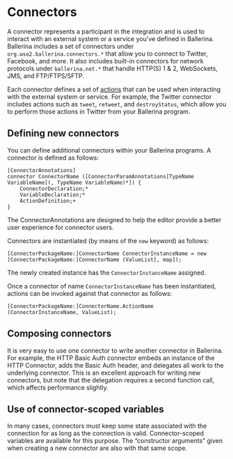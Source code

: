 # Connectors

A connector represents a participant in the integration and is used to interact with an external system or a service you've defined in Ballerina. Ballerina includes a set of connectors under `org.wso2.ballerina.connectors.*` that allow you to connect to Twitter, Facebook, and more. It also includes built-in connectors for network protocols under `ballerina.net.*` that handle HTTP(S) 1 & 2, WebSockets, JMS, and FTP/FTPS/SFTP.

Each connector defines a set of [actions](actions.md) that can be used when interacting with the external system or service. For example, the Twitter connector includes actions such as `tweet`, `retweet`, and `destroyStatus`, which allow you to perform those actions in Twitter from your Ballerina program.

## Defining new connectors

You can define additional connectors within your Ballerina programs. A connector is defined as follows:
```
[ConnectorAnnotations]
connector ConnectorName ([ConnectorParamAnnotations]TypeName VariableName[(, TypeName VariableName)*]) {
    ConnectorDeclaration;*
    VariableDeclaration;*
    ActionDefinition;+
}
```

The ConnectorAnnotations are designed to help the editor provide a better user experience for connector users.

Connectors are instantiated (by means of the `new` keyword) as follows:
```
[ConnectorPackageName:]ConnectorName ConnectorInstanceName = new [ConnectorPackageName:]ConnectorName (ValueList[, map]);
```
The newly created instance has the `ConnectorInstanceName` assigned.

Once a connector of name `ConnectorInstanceName` has been instantiated, actions can be invoked against that connector as follows:
```
[ConnectorPackageName:]ConnectorName.ActionName (ConnectorInstanceName, ValueList);
```
## Composing connectors  
It is very easy to use one connector to write another connector in Ballerina. For example, the HTTP Basic Auth connector embeds an instance of the HTTP Connector, adds the Basic Auth header, and delegates all work to the underlying connector. This is an excellent approach for writing new connectors, but note that the delegation requires a second function call, which affects performance slightly.

## Use of connector-scoped variables
In many cases, connectors must keep some state associated with the connection for as long as the connection is valid. Connector-scoped variables are available for this purpose. The “constructor arguments” given when creating a new connector are also with that same scope.
